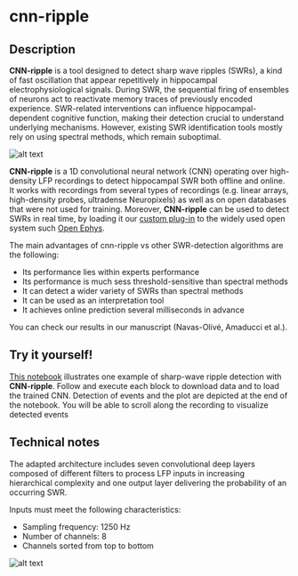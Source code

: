 # cnn-ripple

## Description

__CNN-ripple__ is a tool designed to detect sharp wave ripples (SWRs), a kind of fast oscillation that appear repetitively in hippocampal electrophysiological signals. During SWR, the sequential firing of ensembles of neurons act to reactivate memory traces of previously encoded experience. SWR-related interventions can influence hippocampal-dependent cognitive function, making their detection crucial to understand underlying mechanisms. However, existing SWR identification tools mostly rely on using spectral methods, which remain suboptimal.

![alt text](https://github.com/RoyVII/cnn-ripple/tree/main/images/example_ripple.png)

__CNN-ripple__ is a 1D convolutional neural network (CNN) operating over high-density LFP recordings to detect hippocampal SWR both offline and online.  It works with recordings from several types of recordings (e.g. linear arrays, high-density probes, ultradense Neuropixels) as well as on open databases that were not used for training. Moreover, __CNN-ripple__ can be used to detect SWRs in real time, by loading it our [custom plug-in](https://github.com/RoyVII/CNNRippleDetectorOEPlugin) to the widely used open system such [Open Ephys](https://open-ephys.org/).

The main advantages of cnn-ripple vs other SWR-detection algorithms are the following:
* Its performance lies within experts performance
* Its performance is much sess threshold-sensitive than spectral methods
* It can detect a wider variety of SWRs than spectral methods
* It can be used as an interpretation tool
* It achieves online prediction several milliseconds in advance

You can check our results in our manuscript (Navas-Olivé, Amaducci et al.).


## Try it yourself!

[This notebook](https://mybinder.org/v2/gh/RoyVII/cnn-ripple/HEAD?filepath=src%2Fnotebooks%2Fcnn-example.ipynb) illustrates one example of sharp-wave ripple detection with __CNN-ripple__. Follow and execute each block to download data and to load the trained CNN. Detection of events and the plot are depicted at the end of the notebook. You will be able to scroll along the recording to visualize detected events


## Technical notes

The adapted architecture includes seven convolutional deep layers composed of different filters to process LFP inputs in increasing hierarchical complexity and one output layer delivering the probability of an occurring SWR.

Inputs must meet the following characteristics:
* Sampling frequency: 1250 Hz
* Number of channels: 8
* Channels sorted from top to bottom

![alt text](https://github.com/RoyVII/cnn-ripple/tree/main/images/example_architecture.png)
